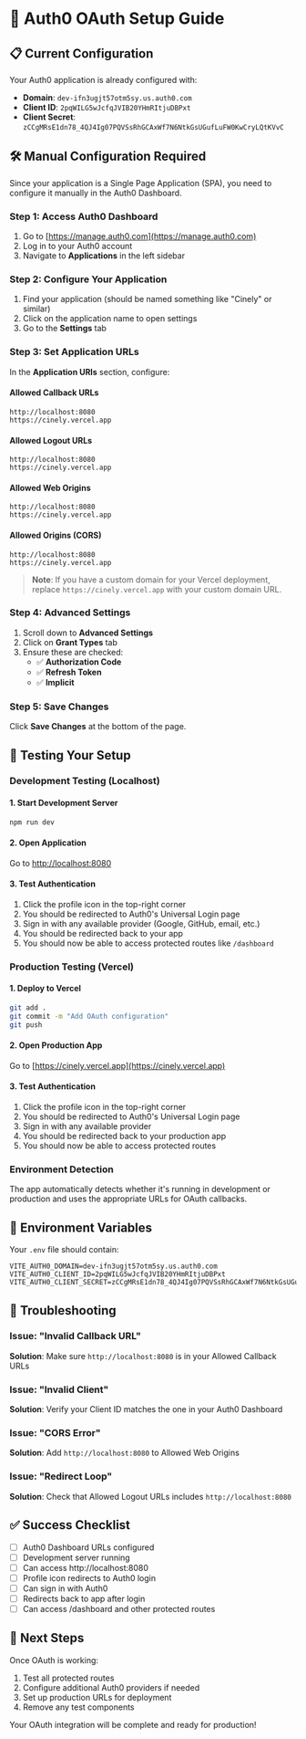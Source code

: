 # 🔐 Auth0 OAuth Setup Guide

## 📋 Current Configuration

Your Auth0 application is already configured with:
- **Domain**: `dev-ifn3ugjt57otm5sy.us.auth0.com`
- **Client ID**: `2pqWILG5wJcfqJVIB20YHmRItjuDBPxt`
- **Client Secret**: `zCCgMRsE1dn78_4QJ4Ig07PQVSsRhGCAxWf7N6NtkGsUGufLuFW0KwCryLQtKVvC`

## 🛠 Manual Configuration Required

Since your application is a Single Page Application (SPA), you need to configure it manually in the Auth0 Dashboard.

### Step 1: Access Auth0 Dashboard
1. Go to [https://manage.auth0.com](https://manage.auth0.com)
2. Log in to your Auth0 account
3. Navigate to **Applications** in the left sidebar

### Step 2: Configure Your Application
1. Find your application (should be named something like "Cinely" or similar)
2. Click on the application name to open settings
3. Go to the **Settings** tab

### Step 3: Set Application URLs
In the **Application URIs** section, configure:

#### Allowed Callback URLs
```
http://localhost:8080
https://cinely.vercel.app
```

#### Allowed Logout URLs
```
http://localhost:8080
https://cinely.vercel.app
```

#### Allowed Web Origins
```
http://localhost:8080
https://cinely.vercel.app
```

#### Allowed Origins (CORS)
```
http://localhost:8080
https://cinely.vercel.app
```

> **Note**: If you have a custom domain for your Vercel deployment, replace `https://cinely.vercel.app` with your custom domain URL.

### Step 4: Advanced Settings
1. Scroll down to **Advanced Settings**
2. Click on **Grant Types** tab
3. Ensure these are checked:
   - ✅ **Authorization Code**
   - ✅ **Refresh Token**
   - ✅ **Implicit**

### Step 5: Save Changes
Click **Save Changes** at the bottom of the page.

## 🧪 Testing Your Setup

### Development Testing (Localhost)

#### 1. Start Development Server
```bash
npm run dev
```

#### 2. Open Application
Go to [http://localhost:8080](http://localhost:8080)

#### 3. Test Authentication
1. Click the profile icon in the top-right corner
2. You should be redirected to Auth0's Universal Login page
3. Sign in with any available provider (Google, GitHub, email, etc.)
4. You should be redirected back to your app
5. You should now be able to access protected routes like `/dashboard`

### Production Testing (Vercel)

#### 1. Deploy to Vercel
```bash
git add .
git commit -m "Add OAuth configuration"
git push
```

#### 2. Open Production App
Go to [https://cinely.vercel.app](https://cinely.vercel.app)

#### 3. Test Authentication
1. Click the profile icon in the top-right corner
2. You should be redirected to Auth0's Universal Login page
3. Sign in with any available provider
4. You should be redirected back to your production app
5. You should now be able to access protected routes

### Environment Detection
The app automatically detects whether it's running in development or production and uses the appropriate URLs for OAuth callbacks.

## 🔧 Environment Variables

Your `.env` file should contain:
```env
VITE_AUTH0_DOMAIN=dev-ifn3ugjt57otm5sy.us.auth0.com
VITE_AUTH0_CLIENT_ID=2pqWILG5wJcfqJVIB20YHmRItjuDBPxt
VITE_AUTH0_CLIENT_SECRET=zCCgMRsE1dn78_4QJ4Ig07PQVSsRhGCAxWf7N6NtkGsUGufLuFW0KwCryLQtKVvC
```

## 🚨 Troubleshooting

### Issue: "Invalid Callback URL"
**Solution**: Make sure `http://localhost:8080` is in your Allowed Callback URLs

### Issue: "Invalid Client"
**Solution**: Verify your Client ID matches the one in your Auth0 Dashboard

### Issue: "CORS Error"
**Solution**: Add `http://localhost:8080` to Allowed Web Origins

### Issue: "Redirect Loop"
**Solution**: Check that Allowed Logout URLs includes `http://localhost:8080`

## ✅ Success Checklist

- [ ] Auth0 Dashboard URLs configured
- [ ] Development server running
- [ ] Can access http://localhost:8080
- [ ] Profile icon redirects to Auth0 login
- [ ] Can sign in with Auth0
- [ ] Redirects back to app after login
- [ ] Can access /dashboard and other protected routes

## 🎉 Next Steps

Once OAuth is working:
1. Test all protected routes
2. Configure additional Auth0 providers if needed
3. Set up production URLs for deployment
4. Remove any test components

Your OAuth integration will be complete and ready for production!
